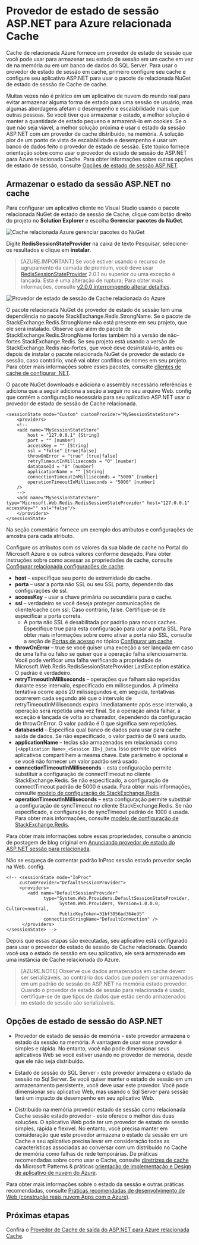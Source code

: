 <properties
    pageTitle="Provedor de estado de sessão do cache ASP.NET | Microsoft Azure"
    description="Saiba como armazenar o estado da sessão ASP.NET usando Cache relacionada do Azure"
    services="redis-cache"
    documentationCenter="na"
    authors="steved0x"
    manager="douge"
    editor="tysonn" />
<tags
    ms.service="cache"
    ms.devlang="na"
    ms.topic="article"
    ms.tgt_pltfrm="cache-redis"
    ms.workload="tbd"
    ms.date="09/01/2016"
    ms.author="sdanie" />

# <a name="aspnet-session-state-provider-for-azure-redis-cache"></a>Provedor de estado de sessão ASP.NET para Azure relacionada Cache

Cache de relacionada Azure fornece um provedor de estado de sessão que você pode usar para armazenar seu estado de sessão em um cache em vez de na memória ou em um banco de dados do SQL Server. Para usar o provedor de estado de sessão em cache, primeiro configure seu cache e configure seu aplicativo ASP.NET para usar o pacote de relacionada NuGet de estado de sessão de Cache de cache.

Muitas vezes não é prático em um aplicativo de nuvem do mundo real para evitar armazenar alguma forma de estado para uma sessão de usuário, mas algumas abordagens afetam o desempenho e escalabilidade mais que outras pessoas. Se você tiver que armazenar o estado, a melhor solução é manter a quantidade de estado pequeno e armazená-lo em cookies. Se o que não seja viável, a melhor solução próxima é usar o estado da sessão ASP.NET com um provedor de cache distribuído, na memória. A solução pior de um ponto de vista de escalabilidade e desempenho é usar um banco de dados feito o provedor de estado de sessão. Este tópico fornece orientação sobre como usar o provedor de estado de sessão do ASP.NET para Azure relacionada Cache. Para obter informações sobre outras opções de estado de sessão, consulte [Opções de estado de sessão ASP.NET](#aspnet-session-state-options).

## <a name="store-aspnet-session-state-in-the-cache"></a>Armazenar o estado da sessão ASP.NET no cache

Para configurar um aplicativo cliente no Visual Studio usando o pacote relacionada NuGet de estado de sessão de Cache, clique com botão direito do projeto no **Solution Explorer** e escolha **Gerenciar pacotes do NuGet**.

![Cache relacionada Azure gerenciar pacotes do NuGet](./media/cache-aspnet-session-state-provider/redis-cache-manage-nuget-menu.png)

Digite **RedisSessionStateProvider** na caixa de texto Pesquisar, selecione-os resultados e clique em **instalar**.

>[AZURE.IMPORTANT] Se você estiver usando o recurso de agrupamento da camada de premium, você deve usar [RedisSessionStateProvider](https://www.nuget.org/packages/Microsoft.Web.RedisSessionStateProvider) 2.0.1 ou superior ou uma exceção é lançada. Esta é uma alteração de ruptura; Para obter mais informações, consulte [v2.0.0 interrompendo alterar detalhes](https://github.com/Azure/aspnet-redis-providers/wiki/v2.0.0-Breaking-Change-Details).

![Provedor de estado de sessão de Cache relacionada do Azure](./media/cache-aspnet-session-state-provider/redis-cache-session-state-provider.png)

O pacote relacionada NuGet de provedor de estado de sessão tem uma dependência no pacote StackExchange.Redis.StrongName. Se o pacote de StackExchange.Redis.StrongName não está presente em seu projeto, que ele será instalado. Observe que além do pacote de StackExchange.Redis.StrongName fortes também há a versão de não-fortes StackExchange.Redis. Se seu projeto está usando a versão de StackExchange.Redis não-fortes, que você deve desinstalá-lo, antes ou depois de instalar o pacote relacionada NuGet de provedor de estado de sessão, caso contrário, você vai obter conflitos de nomes em seu projeto. Para obter mais informações sobre esses pacotes, consulte [clientes de cache de configurar .NET](cache-dotnet-how-to-use-azure-redis-cache.md#configure-the-cache-clients).

O pacote NuGet downloads e adiciona o assembly necessário referências e adiciona que a seguir adiciona a seção a seguir no seu arquivo Web. config que contém a configuração necessária para seu aplicativo ASP.NET usar o provedor de estado de sessão de Cache relacionada.

    <sessionState mode="Custom" customProvider="MySessionStateStore">
        <providers>
        <!--
        <add name="MySessionStateStore"
            host = "127.0.0.1" [String]
            port = "" [number]
            accessKey = "" [String]
            ssl = "false" [true|false]
            throwOnError = "true" [true|false]
            retryTimeoutInMilliseconds = "0" [number]
            databaseId = "0" [number]
            applicationName = "" [String]
            connectionTimeoutInMilliseconds = "5000" [number]
            operationTimeoutInMilliseconds = "5000" [number]
        />
        -->
        <add name="MySessionStateStore" type="Microsoft.Web.Redis.RedisSessionStateProvider" host="127.0.0.1" accessKey="" ssl="false"/>
        </providers>
    </sessionState>

Na seção comentário fornece um exemplo dos atributos e configurações de amostra para cada atributo.

Configure os atributos com os valores da sua blade de cache no Portal do Microsoft Azure e os outros valores conforme desejado. Para obter instruções sobre como acessar as propriedades de cache, consulte [Configurar relacionada configurações de cache](cache-configure.md#configure-redis-cache-settings).

-   **host** – especifique seu ponto de extremidade do cache.
-   **porta** – usar a porta não SSL ou seu SSL porta, dependendo das configurações de ssl.
-   **accessKey** – usar a chave primária ou secundária para o cache.
-   **ssl** – verdadeiro se você deseja proteger comunicações de cliente/cache com ssl; Caso contrário, false. Certifique-se de especificar a porta correta.
    -   A porta não SSL é desabilitada por padrão para novos caches. Especifique true para esta configuração para usar a porta SSL. Para obter mais informações sobre como ativar a porta não SSL, consulte a seção de [Portas de acesso](cache-configure.md#access-ports) no tópico [Configurar um cache](cache-configure.md) .
-   **throwOnError** – true se você quiser uma exceção a ser lançada em caso de uma falha ou falso se quiser que a operação falha silenciosamente. Você pode verificar uma falha verificando a propriedade de Microsoft.Web.Redis.RedisSessionStateProvider.LastException estática. O padrão é verdadeiro.
-   **retryTimeoutInMilliseconds** – operações que falham são repetidas durante esse intervalo, especificado em milissegundos. A primeira tentativa ocorre após 20 milissegundos e, em seguida, tentativas ocorrerem cada segundo até que o intervalo de retryTimeoutInMilliseconds expira. Imediatamente após esse intervalo, a operação será repetida uma vez final. Se a operação ainda falhar, a exceção é lançada de volta ao chamador, dependendo da configuração de throwOnError. O valor padrão é 0 que significa sem repetições.
-   **databaseId** – Especifica qual banco de dados para usar para cache saída de dados. Se não especificado, o valor padrão de 0 será usado.
-   **applicationName** – teclas são armazenados em relacionada como `{<Application Name>_<Session ID>}_Data`. Isso permite que vários aplicativos compartilhem a mesma chave. Este parâmetro é opcional e se você não fornecer um valor padrão será usado.
-   **connectionTimeoutInMilliseconds** – esta configuração permite substituir a configuração de connectTimeout no cliente StackExchange.Redis. Se não especificado, a configuração de connectTimeout padrão de 5000 é usada. Para obter mais informações, consulte [modelo de configuração de StackExchange.Redis](http://go.microsoft.com/fwlink/?LinkId=398705).
-   **operationTimeoutInMilliseconds** – esta configuração permite substituir a configuração de syncTimeout no cliente StackExchange.Redis. Se não especificado, a configuração de syncTimeout padrão de 1000 é usada. Para obter mais informações, consulte [modelo de configuração de StackExchange.Redis](http://go.microsoft.com/fwlink/?LinkId=398705).

Para obter mais informações sobre essas propriedades, consulte o anúncio de postagem de blog original em [Anunciando provedor de estado do ASP.NET sessão para relacionada](http://blogs.msdn.com/b/webdev/archive/2014/05/12/announcing-asp-net-session-state-provider-for-redis-preview-release.aspx).

Não se esqueça de comentar padrão InProc sessão estado provedor seção na Web. config.

    <!-- <sessionState mode="InProc"
         customProvider="DefaultSessionProvider">
         <providers>
            <add name="DefaultSessionProvider"
                  type="System.Web.Providers.DefaultSessionStateProvider,
                        System.Web.Providers, Version=1.0.0.0, Culture=neutral,
                        PublicKeyToken=31bf3856ad364e35"
                  connectionStringName="DefaultConnection" />
          </providers>
    </sessionState> -->

Depois que essas etapas são executadas, seu aplicativo está configurado para usar o provedor de estado de sessão de Cache relacionada. Quando você usa o estado de sessão em seu aplicativo, ele será armazenado em uma instância de Cache relacionada do Azure.

>[AZURE.NOTE] Observe que dados armazenados em cache devem ser serializáveis, ao contrário dos dados que podem ser armazenados em um padrão de sessão do ASP.NET na memória estado provedor. Quando o provedor de estado de sessão para relacionada é usado, certifique-se de que tipos de dados que estão sendo armazenados no estado de sessão são serializáveis.

## <a name="aspnet-session-state-options"></a>Opções de estado de sessão do ASP.NET

- Provedor de estado de sessão de memória - este provedor armazena o estado da sessão na memória. A vantagem de usar esse provedor é simples e rápida. No entanto, você não pode dimensionar seus aplicativos Web se você estiver usando no provedor de memória, desde que ele não seja distribuído.

- Estado de sessão do SQL Server - este provedor armazena o estado da sessão no Sql Server. Se você quiser manter o estado de sessão em um armazenamento persistente, você deve usar este provedor. Você pode dimensionar seu aplicativo Web, mas usando o Sql Server para sessão terá um impacto de desempenho em seu aplicativo Web.

- Distribuído na memória provedor estado de sessão como relacionada Cache sessão estado provedor - este oferece o melhor das duas soluções. O aplicativo Web pode ter um provedor de estado de sessão simples, rápida e flexível. No entanto, você precisa manter em consideração que este provedor armazena o estado da sessão em um Cache e seu aplicativo precisa levar em consideração todas as características associadas ao conversar com um distribuído no Cache de memória como falhas de rede temporárias. De práticas recomendadas sobre como usar o Cache, consulte [diretrizes de cache](../best-practices-caching.md) da Microsoft Patterns & práticas [orientação de implementação e Design de aplicativo de nuvem do Azure](https://github.com/mspnp/azure-guidance).

Para obter mais informações sobre o estado da sessão e outras práticas recomendadas, consulte [Práticas recomendadas de desenvolvimento de Web (construção reais nuvem Apps com o Azure)](http://www.asp.net/aspnet/overview/developing-apps-with-windows-azure/building-real-world-cloud-apps-with-windows-azure/web-development-best-practices).

## <a name="next-steps"></a>Próximas etapas

Confira o [Provedor de Cache de saída do ASP.NET para Azure relacionada Cache](cache-aspnet-output-cache-provider.md).
